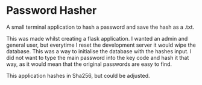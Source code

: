 # Password Hasher
A small terminal application to hash a password and save the hash as a .txt.

This was made whilst creating a flask application. I wanted an admin and general user, but everytime I reset the development server it would wipe the database. This was a way to initialise the database with the hashes input. I did not want to type the main password into the key code and hash it that way, as it would mean that the original passwords are easy to find.

This application hashes in Sha256, but could be adjusted.
